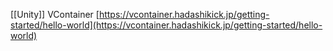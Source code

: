 [[Unity]]
VContainer [https://vcontainer.hadashikick.jp/getting-started/hello-world](https://vcontainer.hadashikick.jp/getting-started/hello-world)